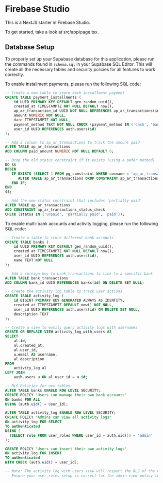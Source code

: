 # Firebase Studio

This is a NextJS starter in Firebase Studio.

To get started, take a look at src/app/page.tsx.

## Database Setup

To properly set up your Supabase database for this application, please run the commands found in `schema.sql` in your Supabase SQL Editor. This will create all the necessary tables and security policies for all features to work correctly.

To enable installment payments, please run the following SQL code:

```sql
-- Create a new table to store each installment payment
CREATE TABLE payment_installments (
    id UUID PRIMARY KEY DEFAULT gen_random_uuid(),
    created_at TIMESTAMPTZ NOT NULL DEFAULT now(),
    ap_ar_transaction_id UUID NOT NULL REFERENCES ap_ar_transactions(id) ON DELETE CASCADE,
    amount NUMERIC NOT NULL,
    date TIMESTAMPTZ NOT NULL,
    payment_method TEXT NOT NULL CHECK (payment_method IN ('cash', 'bank')),
    user_id UUID REFERENCES auth.users(id)
);

-- Add a column to ap_ar_transactions to track the amount paid
ALTER TABLE ap_ar_transactions
ADD COLUMN paid_amount NUMERIC NOT NULL DEFAULT 0;

-- Drop the old status constraint if it exists (using a safer method)
DO $$
BEGIN
   IF EXISTS (SELECT 1 FROM pg_constraint WHERE conname = 'ap_ar_transactions_status_check' AND conrelid = 'ap_ar_transactions'::regclass) THEN
      ALTER TABLE ap_ar_transactions DROP CONSTRAINT ap_ar_transactions_status_check;
   END IF;
END
$$;

-- Add the new status constraint that includes 'partially paid'
ALTER TABLE ap_ar_transactions
ADD CONSTRAINT ap_ar_transactions_status_check
CHECK (status IN ('unpaid', 'partially paid', 'paid'));
```

To enable multi-bank accounts and activity logging, please run the following SQL code:

```sql
-- Create a table to store different bank accounts
CREATE TABLE banks (
    id UUID PRIMARY KEY DEFAULT gen_random_uuid(),
    created_at TIMESTAMPTZ NOT NULL DEFAULT now(),
    user_id UUID REFERENCES auth.users(id),
    name TEXT NOT NULL
);

-- Add a foreign key to bank_transactions to link to a specific bank
ALTER TABLE bank_transactions
ADD COLUMN bank_id UUID REFERENCES banks(id) ON DELETE SET NULL;

-- Create the activity log table to track user actions
CREATE TABLE activity_log (
    id BIGINT PRIMARY KEY GENERATED ALWAYS AS IDENTITY,
    created_at TIMESTAMPTZ DEFAULT now() NOT NULL,
    user_id UUID REFERENCES auth.users(id) ON DELETE SET NULL,
    description TEXT
);

-- Create a view to easily query activity logs with usernames
CREATE OR REPLACE VIEW activity_log_with_users AS
SELECT 
    al.id,
    al.created_at,
    al.user_id,
    u.email AS username,
    al.description
FROM 
    activity_log al
LEFT JOIN 
    auth.users u ON al.user_id = u.id;

-- RLS Policies for new tables
ALTER TABLE banks ENABLE ROW LEVEL SECURITY;
CREATE POLICY "Users can manage their own bank accounts"
ON banks FOR ALL
USING (auth.uid() = user_id);

ALTER TABLE activity_log ENABLE ROW LEVEL SECURITY;
CREATE POLICY "Admins can view all activity logs"
ON activity_log FOR SELECT
TO authenticated
USING (
  (SELECT role FROM user_roles WHERE user_id = auth.uid()) = 'admin'
);

CREATE POLICY "Users can insert their own activity logs"
ON activity_log FOR INSERT
TO authenticated
WITH CHECK (auth.uid() = user_id);

-- Note: The activity_log_with_users view will respect the RLS of the underlying tables.
-- Ensure your user_roles setup is correct for the admin view policy to work.
```